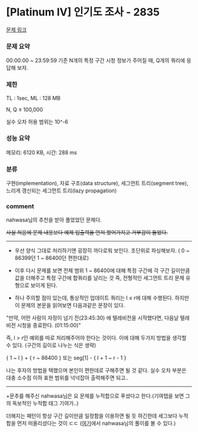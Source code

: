 
# [Platinum IV] 인기도 조사 - 2835

[문제 링크](https://www.acmicpc.net/problem/2835)

### 문제 요약

<p> 00:00:00 ~ 23:59:59 기준 N개의 특정 구간 시청 정보가 주어질 때, Q개의 쿼리에 응답해 보자. </p>

### 제한

TL : 1sec, ML : 128 MB

N, Q ≤ 100,000

실수 오차 허용 범위는 10^-6

### 성능 요약

메모리: 6120 KB, 시간: 288 ms

### 분류

구현(implementation), 자료 구조(data structure), 세그먼트 트리(segment tree), 느리게 갱신되는 세그먼트 트리(lazy propagation)

### comment

nahwasa님의 추천을 받아 풀었었던 문제다.

<del> 사실 처음에 문제 내용보다 예제 입출력을 먼저 봤어가지고 거부감이 들었다. </del>

-----------------------------------------------------------------------------------------------------------------------------------------------------------------------

* 우선 양식 그대로 처리하기엔 굉장히 까다로워 보인다. 초단위로 파싱해보자. ( 0 ~ 86399던 1 ~ 86400던 편한대로)

* 이후 다시 문제를 보면 전체 범위 1 ~ 86400에 대해 특정 구간에 각 구간 길이만큼 값을 더해주고 특정 구간에 합쿼리를 날리는 것 즉, 전형적인 세그먼트 트리 문제 유형으로 보이게 된다.

* 하나 주의할 점이 있는데, 통상적인 업데이트 쿼리는 l ≤ r에 대해 수행된다. 하지만 이 문제의 본문을 읽어보면 다음과같은 문장이 있다.

"만약, 어떤 사람이 자정이 넘기 전(23:45:30) 에 텔레비전을 시작했다면, 다음날 텔레비전 시청을 종료한다. (01:15:00)"

즉, l > r인 예외를 따로 처리해주어야 한다는 것이다. 이에 대해 두가지 방법을 생각할 수 있다. (구간의 길이로 나누는 식은 생략)

{ 1 ~ l } + { r ~ 86400 } 또는 seg[1] - { l + 1 ~ r - 1 }

나는 후자의 방법을 택했으며 본인이 편한데로 구해주면 될 것 같다. 실수 오차 부분은 대충 소수점 이하 표현 범위를 넉넉잡아 출력해주면 되고..

-----------------------------------------------------------------------------------------------------------------------------------------------------------------------

+문추를 해주신 nahwasa님은 요 문제를 누적합으로 푸셨다고 한다.(기여탭을 보면 그의 독보적인 누적합 태그 기여가..)

더해지는 패턴이 항상 구간 길이만큼 일정함을 이용하면 될 듯 하긴한데 세그보다 누적합을 먼저 떠올리셨다는 것이 ㄷㄷ ([여기](https://nahwasa.com/entry/%EC%9E%90%EB%B0%94-%EB%B0%B1%EC%A4%80-2835-%EC%9D%B8%EA%B8%B0%EB%8F%84-%EC%A1%B0%EC%82%ACjava)에서 nahwasa님의 풀이를 볼 수 있다.)
